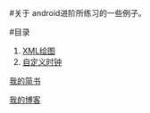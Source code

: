 #关于
android进阶所练习的一些例子。


#目录
1. [XML绘图](doc/xml/XML绘图.md)
2. [自定义时钟](doc/CustomView/Android初级进阶之自定义时钟-一.md)






[我的简书](http://www.jianshu.com/users/3e53005808b1/latest_articles)

[我的博客](https://aohanyao.github.io/)
